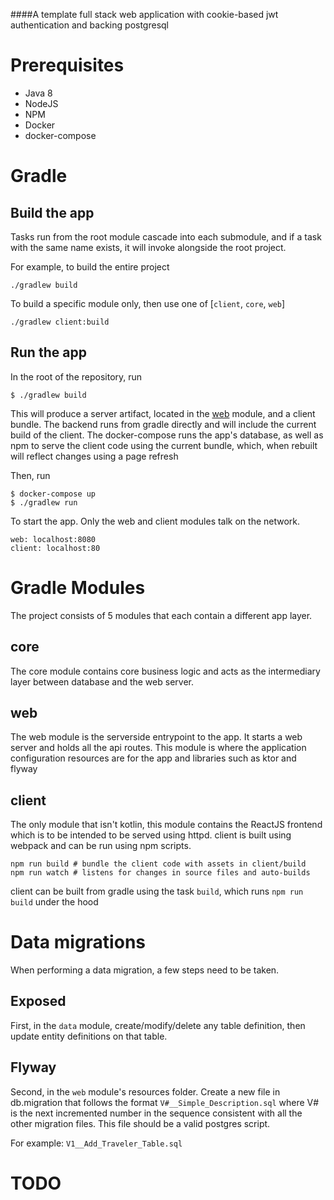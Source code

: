 ####A template full stack web application with cookie-based jwt authentication and backing postgresql

# Prerequisites

* Java 8
* NodeJS
* NPM
* Docker
* docker-compose

# Gradle

## Build the app
Tasks run from the root module cascade into each submodule, and if a task with the
same name exists, it will invoke alongside the root project.

For example, to build the entire project
    
    ./gradlew build
    
To build a specific module only, then use one of [`client`, `core`, `web`]

    ./gradlew client:build

## Run the app
In the root of the repository, run

    $ ./gradlew build

This will produce a server artifact, located in the [web](web/build/libs/shadow.jar) module, and 
a client bundle.  The backend runs from gradle directly and will include the current build of the 
client.  The docker-compose runs the app's database, as well as npm to serve the client code using 
the current bundle, which, when rebuilt will reflect changes using a page refresh

Then, run

    $ docker-compose up
    $ ./gradlew run
    
To start the app.  Only the web and client modules talk on the network.

    web: localhost:8080
    client: localhost:80


# Gradle Modules
The project consists of 5 modules that each contain a different app layer.

## core
The core module contains core business logic and acts as the intermediary layer
between database and the web server. 

## web
The web module is the serverside entrypoint to the app.  It starts a web server
and holds all the api routes.  This module is where the application configuration
resources are for the app and libraries such as ktor and flyway

## client
The only module that isn't kotlin, this module contains the ReactJS frontend which
is to be intended to be served using httpd.  client is built using webpack and can
be run using npm scripts.

    npm run build # bundle the client code with assets in client/build
    npm run watch # listens for changes in source files and auto-builds
    
client can be built from gradle using the task `build`, which runs `npm run build` under the hood


# Data migrations

When performing a data migration, a few steps need to be taken.

## Exposed
First, in the `data` module, create/modify/delete any table definition, then update
entity definitions on that table.

## Flyway
Second, in the `web` module's resources folder.  Create a new file in db.migration
that follows the format `V#__Simple_Description.sql` where V# is the next incremented
number in the sequence consistent with all the other migration files.  This file should
be a valid postgres script.

For example: `V1__Add_Traveler_Table.sql` 



# TODO
